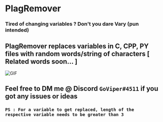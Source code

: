
# PlagRemover

  

### Tired of changing variables ? Don't you dare Vary (pun intended) </br>

## **PlagRemover replaces variables in C, CPP, PY files with random words/string of characters [ Related words soon... ]**  </br>
<img alt="GIF" src="https://github.com/GO-viper7/dino-jobs/blob/master/Extension-Development-Host-FP-Gr-1.gif?raw=true" />

## Feel free to DM me @ Discord `GoViper#4511` if you got any issues or ideas </br>

### **`PS : For a variable to get replaced, length of the respective variable needs to be greater than 3`**




